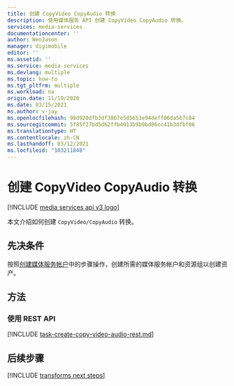 ```yaml
---
title: 创建 CopyVideo CopyAudio 转换
description: 使用媒体服务 API 创建 CopyVideo CopyAudio 转换。
services: media-services
documentationcenter: ''
author: WenJason
manager: digimobile
editor: ''
ms.assetid: ''
ms.service: media-services
ms.devlang: multiple
ms.topic: how-to
ms.tgt_pltfrm: multiple
ms.workload: na
origin.date: 11/19/2020
ms.date: 03/15/2021
ms.author: v-jay
ms.openlocfilehash: 98d920dfb3df3867e5d5653e94deff06da567c84
ms.sourcegitcommit: 5f85f27bd5d62ffb4913b9b9bd86cc41b3dfbf06
ms.translationtype: HT
ms.contentlocale: zh-CN
ms.lasthandoff: 03/12/2021
ms.locfileid: "103211848"
---
```

# <a name="create-a-copyvideo-copyaudio-transform"></a>创建 CopyVideo CopyAudio 转换

[!INCLUDE [media services api v3 logo](./includes/v3-hr.md)]

本文介绍如何创建 `CopyVideo/CopyAudio` 转换。

## <a name="prerequisites"></a>先决条件

按照[创建媒体服务帐户](./create-account-howto.md)中的步骤操作，创建所需的媒体服务帐户和资源组以创建资产。

## <a name="methods"></a>方法

### <a name="using-the-rest-api"></a>使用 REST API

[!INCLUDE [task-create-copy-video-audio-rest.md](./includes/task-create-copy-video-audio-rest.md)]

## <a name="next-steps"></a>后续步骤

[!INCLUDE [transforms next steps](./includes/transforms-next-steps.md)]
